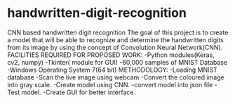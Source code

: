 # handwritten-digit-recognition
CNN based handwritten digit recognition
   The goal of this project is to create a model that will be able to recognize and determine the handwritten digits from its image by using the concept of Convolution Neural Network(CNN).
FACILITIES REQUIRED FOR PROPOSED WORK:
-Python modules(Keras, cv2, numpy)
-Tkinter( module for GUI)
-60,000 samples of MNIST Database
-Windows Operating System 7(64 bit)
METHODOLOGY:
-Loading MNIST database
-Scan the live image using webcam
-Convert the coloured image into gray scale.
-Create model using CNN.
-convert model into json file
-Test model.
-Create GUI for better interface.




